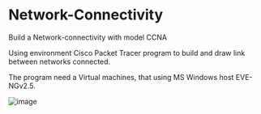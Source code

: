 # Network-Connectivity
Build a Network-connectivity with model CCNA

Using environment Cisco Packet Tracer program to build and draw link between networks connected.

The program need a Virtual machines, that using MS Windows host EVE-NGv2.5.

![image](https://user-images.githubusercontent.com/45866310/164607677-4441b453-5bff-474b-b48e-1db72c4b7d00.png)
